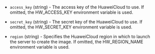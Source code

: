 <!-- Code generated from the comments of the AccessConfig struct in huaweicloud/access_config.go; DO NOT EDIT MANUALLY -->

- `access_key` (string) - The access key of the HuaweiCloud to use.
  If omitted, the HW_ACCESS_KEY environment variable is used.

- `secret_key` (string) - The secret key of the HuaweiCloud to use.
  If omitted, the HW_SECRET_KEY environment variable is used.

- `region` (string) - Specifies the HuaweiCloud region in which to launch the server to create the image.
  If omitted, the HW_REGION_NAME environment variable is used.
